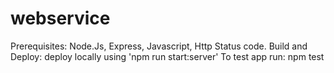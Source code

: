 # webservice
Prerequisites: Node.Js, Express, Javascript, Http Status code.
Build and Deploy: deploy locally using 'npm run start:server'
To test app run: npm test